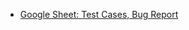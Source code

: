 - [Google Sheet: Test Cases, Bug Report](https://docs.google.com/spreadsheets/d/1aqH48lUJSDcqvGPF-IfQETN5x964GI2_Vems5ojlG6g/edit?usp=sharing)
